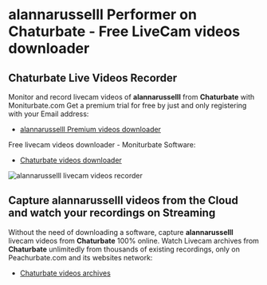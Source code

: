 # alannarusselll Performer on Chaturbate - Free LiveCam videos downloader

## Chaturbate Live Videos Recorder

Monitor and record livecam videos of **alannarusselll** from **Chaturbate** with Moniturbate.com
Get a premium trial for free by just and only registering with your Email address:
* [alannarusselll Premium videos downloader](https://moniturbate.com/request-demo-licence-key.html)

Free livecam videos downloader - Moniturbate Software:
* [Chaturbate videos downloader](https://moniturbate.com/moniturbate-download-software.html)

![alannarusselll livecam videos recorder](https://peachurnet.com/templates/moniturbate-software.png)


## Capture alannarusselll videos from the Cloud and watch your recordings on Streaming

Without the need of downloading a software, capture **alannarusselll** livecam videos from **Chaturbate** 100% online.
Watch Livecam archives from **Chaturbate** unlimitedly from thousands of existing recordings, only on Peachurbate.com and its websites network:
* [Chaturbate videos archives](https://peachurnet.com/)
